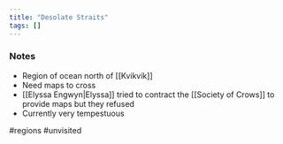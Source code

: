```yaml
---
title: "Desolate Straits"
tags: []
---
```


### Notes

- Region of ocean north of [[Kvikvik]]
- Need maps to cross
- [[Elyssa Engwyn|Elyssa]] tried to contract the [[Society of Crows]] to provide maps but they refused
- Currently very tempestuous

#regions #unvisited 
